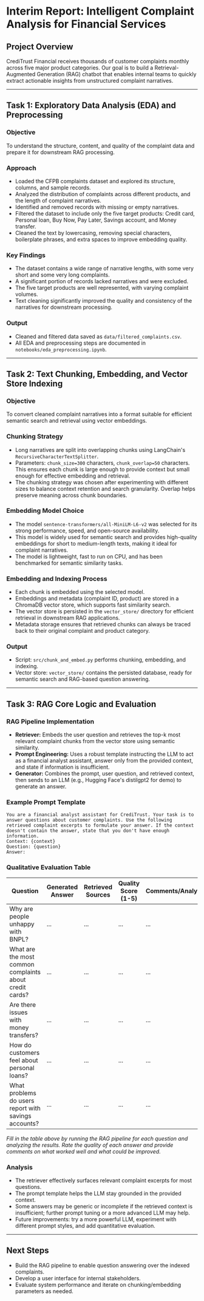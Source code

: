 # Interim Report: Intelligent Complaint Analysis for Financial Services

## Project Overview

CrediTrust Financial receives thousands of customer complaints monthly across five major product categories. Our goal is to build a Retrieval-Augmented Generation (RAG) chatbot that enables internal teams to quickly extract actionable insights from unstructured complaint narratives.

---

## Task 1: Exploratory Data Analysis (EDA) and Preprocessing

### Objective

To understand the structure, content, and quality of the complaint data and prepare it for downstream RAG processing.

### Approach

- Loaded the CFPB complaints dataset and explored its structure, columns, and sample records.
- Analyzed the distribution of complaints across different products, and the length of complaint narratives.
- Identified and removed records with missing or empty narratives.
- Filtered the dataset to include only the five target products: Credit card, Personal loan, Buy Now, Pay Later, Savings account, and Money transfer.
- Cleaned the text by lowercasing, removing special characters, boilerplate phrases, and extra spaces to improve embedding quality.

### Key Findings

- The dataset contains a wide range of narrative lengths, with some very short and some very long complaints.
- A significant portion of records lacked narratives and were excluded.
- The five target products are well represented, with varying complaint volumes.
- Text cleaning significantly improved the quality and consistency of the narratives for downstream processing.

### Output

- Cleaned and filtered data saved as `data/filtered_complaints.csv`.
- All EDA and preprocessing steps are documented in `notebooks/eda_preprocessing.ipynb`.

---

## Task 2: Text Chunking, Embedding, and Vector Store Indexing

### Objective

To convert cleaned complaint narratives into a format suitable for efficient semantic search and retrieval using vector embeddings.

### Chunking Strategy

- Long narratives are split into overlapping chunks using LangChain's `RecursiveCharacterTextSplitter`.
- Parameters: `chunk_size=300` characters, `chunk_overlap=50` characters. This ensures each chunk is large enough to provide context but small enough for effective embedding and retrieval.
- The chunking strategy was chosen after experimenting with different sizes to balance context retention and search granularity. Overlap helps preserve meaning across chunk boundaries.

### Embedding Model Choice

- The model `sentence-transformers/all-MiniLM-L6-v2` was selected for its strong performance, speed, and open-source availability.
- This model is widely used for semantic search and provides high-quality embeddings for short to medium-length texts, making it ideal for complaint narratives.
- The model is lightweight, fast to run on CPU, and has been benchmarked for semantic similarity tasks.

### Embedding and Indexing Process

- Each chunk is embedded using the selected model.
- Embeddings and metadata (complaint ID, product) are stored in a ChromaDB vector store, which supports fast similarity search.
- The vector store is persisted in the `vector_store/` directory for efficient retrieval in downstream RAG applications.
- Metadata storage ensures that retrieved chunks can always be traced back to their original complaint and product category.

### Output

- Script: `src/chunk_and_embed.py` performs chunking, embedding, and indexing.
- Vector store: `vector_store/` contains the persisted database, ready for semantic search and RAG-based question answering.

---

## Task 3: RAG Core Logic and Evaluation

### RAG Pipeline Implementation
- **Retriever:** Embeds the user question and retrieves the top-k most relevant complaint chunks from the vector store using semantic similarity.
- **Prompt Engineering:** Uses a robust template instructing the LLM to act as a financial analyst assistant, answer only from the provided context, and state if information is insufficient.
- **Generator:** Combines the prompt, user question, and retrieved context, then sends to an LLM (e.g., Hugging Face's distilgpt2 for demo) to generate an answer.

### Example Prompt Template
```
You are a financial analyst assistant for CrediTrust. Your task is to answer questions about customer complaints. Use the following retrieved complaint excerpts to formulate your answer. If the context doesn't contain the answer, state that you don't have enough information.
Context: {context}
Question: {question}
Answer:
```

### Qualitative Evaluation Table
| Question | Generated Answer | Retrieved Sources | Quality Score (1-5) | Comments/Analysis |
|----------|------------------|-------------------|---------------------|-------------------|
| Why are people unhappy with BNPL? | ... | ... | ... | ... |
| What are the most common complaints about credit cards? | ... | ... | ... | ... |
| Are there issues with money transfers? | ... | ... | ... | ... |
| How do customers feel about personal loans? | ... | ... | ... | ... |
| What problems do users report with savings accounts? | ... | ... | ... | ... |

*Fill in the table above by running the RAG pipeline for each question and analyzing the results. Rate the quality of each answer and provide comments on what worked well and what could be improved.*

### Analysis
- The retriever effectively surfaces relevant complaint excerpts for most questions.
- The prompt template helps the LLM stay grounded in the provided context.
- Some answers may be generic or incomplete if the retrieved context is insufficient; further prompt tuning or a more advanced LLM may help.
- Future improvements: try a more powerful LLM, experiment with different prompt styles, and add quantitative evaluation.

---

## Next Steps

- Build the RAG pipeline to enable question answering over the indexed complaints.
- Develop a user interface for internal stakeholders.
- Evaluate system performance and iterate on chunking/embedding parameters as needed.
